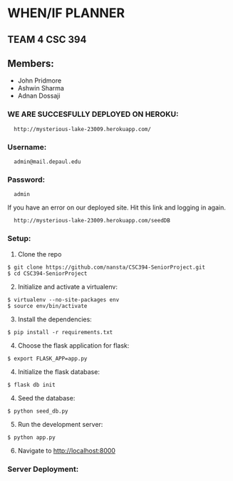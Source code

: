 # WHEN/IF PLANNER
## TEAM 4 CSC 394 

## Members:
  * John Pridmore
  * Ashwin Sharma
  * Adnan Dossaji

### WE ARE SUCCESFULLY DEPLOYED ON HEROKU:
  ```
    http://mysterious-lake-23009.herokuapp.com/
  ```

### Username:
  ```
    admin@mail.depaul.edu
  ```

### Password:
  ```
    admin
  ```

If you have an error on our deployed site. Hit this link and logging in again.

  ```
    http://mysterious-lake-23009.herokuapp.com/seedDB
  ```

### Setup:

1. Clone the repo
  ```
  $ git clone https://github.com/nansta/CSC394-SeniorProject.git
  $ cd CSC394-SeniorProject
  ```

2. Initialize and activate a virtualenv:
  ```
  $ virtualenv --no-site-packages env
  $ source env/bin/activate
  ```

3. Install the dependencies:
  ```
  $ pip install -r requirements.txt
  ```

4. Choose the flask application for flask:
  ```
  $ export FLASK_APP=app.py
  ```

4. Initialize the flask database:
  ```
  $ flask db init
  ```

4. Seed the database:
  ```
  $ python seed_db.py
  ```

5. Run the development server:
  ```
  $ python app.py
  ```

6. Navigate to [http://localhost:8000](http://localhost:8000)

### Server Deployment: